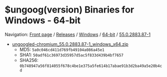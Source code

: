 # $ungoog(version) Binaries for Windows - 64-bit

Navigation: [Front page](/) / [Releases](/ungoogled-chromium-binaries/releases/) / [Windows](/ungoogled-chromium-binaries/releases/windows) / [64-bit](/ungoogled-chromium-binaries/releases/windows/64bit) / [55.0.2883.87-1](/ungoogled-chromium-binaries/releases/windows/64bit/55.0.2883.87-1)


* [ungoogled-chromium_55.0.2883.87-1_windows_x64.zip](https://github.com/Eloston/ungoogled-chromium/releases/download/55.0.2883.87-1/ungoogled-chromium_55.0.2883.87-1_windows_x64.zip)
    * MD5: `5a0c046cd411d769fb49104a086a45e1`
    * SHA1: `50adf61c36973d35957d5ac5f833d439b4bf7657`
    * SHA256: `0b748947a56f814055f678c4be1e375a5fe614b17abae91b3d2ba49a5e20b4cd`


